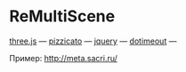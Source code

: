 # ReMultiScene

[three.js](https://github.com/mrdoob/three.js/) &mdash;
[pizzicato](https://github.com/alemangui/pizzicato) &mdash;
[jquery](https://github.com/jquery/jquery) &mdash;
[dotimeout](https://github.com/cowboy/jquery-dotimeout) &mdash;

Пример: http://meta.sacri.ru/

